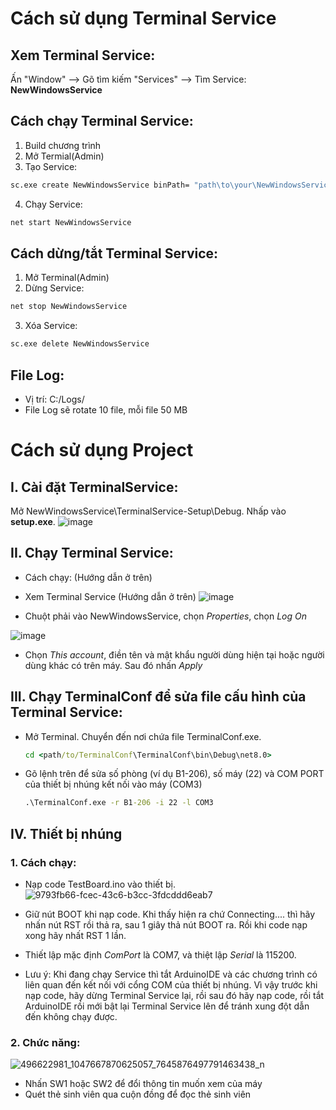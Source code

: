 # Cách sử dụng Terminal Service
  ## Xem Terminal Service:
  Ấn "Window" --> Gõ tìm kiếm "Services" --> Tìm Service: **NewWindowsService**

  ## Cách chạy Terminal Service:
  1. Build chương trình
  2. Mở Termial(Admin)
  3. Tạo Service: 
  ```cmd
  sc.exe create NewWindowsService binPath= "path\to\your\NewWindowsService\NewWindowsService\bin\Debug\NewWindowsService.exe"
  ```
  4. Chạy Service:
  ```cmd
  net start NewWindowsService
  ```
  
  ## Cách dừng/tắt Terminal Service:
  1. Mở Terminal(Admin)
  2. Dừng Service:
  ```cmd
  net stop NewWindowsService
  ```
  3. Xóa Service:
  ```cmd
  sc.exe delete NewWindowsService
  ```
  
  ## File Log:
  - Vị trí: C:/Logs/
  - File Log sẽ rotate 10 file, mỗi file 50 MB

# Cách sử dụng Project
  ## I. Cài đặt TerminalService:
  Mở NewWindowsService\TerminalService-Setup\Debug. Nhấp vào **setup.exe**.
  ![image](https://github.com/user-attachments/assets/de210a4a-c9af-4fd5-b535-2ad3c6654c92)

  ## II. Chạy Terminal Service:

  - Cách chạy: (Hướng dẫn ở trên)
  - Xem Terminal Service (Hướng dẫn ở trên)
  ![image](https://github.com/user-attachments/assets/e667bfbe-b00b-475b-93c0-26e399a3a5ab)

  - Chuột phải vào NewWindowsService, chọn *Properties*, chọn *Log On*
  
  ![image](https://github.com/user-attachments/assets/1e8810b9-5b70-4934-be47-140e21de6626)

  - Chọn *This account*, điền tên và mật khẩu người dùng hiện tại hoặc người dùng khác có trên máy. Sau đó nhấn *Apply*

  ## III. Chạy TerminalConf để sửa file cấu hình của Terminal Service:

  - Mở Terminal. Chuyển đến nơi chứa file TerminalConf.exe.
    ```cmd
    cd <path/to/TerminalConf\TerminalConf\bin\Debug\net8.0>
    ```
  - Gõ lệnh trên để sửa số phòng (ví dụ B1-206), số máy (22) và COM PORT của thiết bị nhúng kết nối vào máy (COM3)
    ```cmd
    .\TerminalConf.exe -r B1-206 -i 22 -l COM3
    ```

  ## IV. Thiết bị nhúng
  ### 1. Cách chạy:
  - Nạp code TestBoard.ino vào thiết bị.
    ![9793fb66-fcec-43c6-b3cc-3fdcddd6eab7](https://github.com/user-attachments/assets/f2c17277-f469-4076-893b-7270438d8db7)

  - Giữ nút BOOT khi nạp code. Khi thấy hiện ra chứ Connecting.... thì hãy nhấn nút RST rồi thả ra, sau 1 giây thả nút BOOT ra. Rồi khi code nạp xong hãy nhất RST 1 lần. 
  - Thiết lập mặc định *ComPort* là COM7, và thiệt lập *Serial* là 115200.
  - Lưu ý: Khi đang chạy Service thì tắt ArduinoIDE và các chương trình có liên quan đến kết nối với cổng COM của thiết bị nhúng. Vì vậy trước khi nạp code, hãy dừng Terminal Service lại, rồi sau đó hãy nạp code, rồi tắt ArduinoIDE rồi mới bật lại Terminal Service lên để tránh xung đột dẫn đến không chạy được.

  ### 2. Chức năng:
  ![496622981_1047667870625057_7645876497791463438_n](https://github.com/user-attachments/assets/4626955d-183e-4614-9bee-8712fc690eb4)
  - Nhấn SW1 hoặc SW2 để đổi thông tin muốn xem của máy
  - Quét thẻ sinh viên qua cuộn đồng để đọc thẻ sinh viên


  
     
